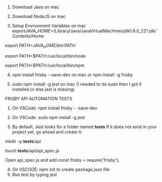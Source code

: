 1.    Download Java on mac

2.    Download NodeJS on mac

3.    Setup Environment Variables on mac
exportJAVA_HOME=/Library/Java/JavaVirtualMachines/jdk1.8.0_221.jdk/Contents/Home

export PATH=${JAVA_HOME}/bin:$PATH

export PATH=$PATH:/usr/local/bin/node

export PATH=$PATH:/usr/local/bin/npm

4.    npm install frisby --save-dev on mac or npm install -g frisby

5.    sudo npm install -g jest on mac (I needed to do sudo then I got it installed or else jest is missing)



FRISBY API AUTOMATION TESTS

1.    On VSCode: npm install frisby - -save-dev

2.    On VSCode: sudo npm install -g jest

3.    By default, Jest looks for a folder named __tests__.If it does not exist in your project yet, go ahead and create it:


mkdir -p __tests__/api

touch __tests__/api/api_spec.js

Open api_spec.js and add
const frisby = require('frisby');

4. On VSCODE: npm init to create package.json file
5. Run test by typing jest
